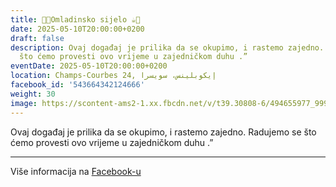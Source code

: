 ```yaml
---
title: 🍫🍪Omladinsko sijelo ☕️🍩
date: 2025-05-10T20:00:00+0200
draft: false
description: Ovaj događaj je prilika da se okupimo, i rastemo zajedno. Radujemo se
  što ćemo provesti ovo vrijeme u zajedničkom duhu .”
eventDate: 2025-05-10T20:00:00+0200
location: Champs-Courbes 24, ‏إيكوبلينس‏، ‏سويسرا‏
facebook_id: '543664342124666'
weight: 30
image: https://scontent-ams2-1.xx.fbcdn.net/v/t39.30808-6/494655977_999846225609310_4487878895912218163_n.jpg?_nc_cat=107&ccb=1-7&_nc_sid=9e60e4&_nc_ohc=wJDCWUoTeXgQ7kNvwG3ROft&_nc_oc=Adm_5Xgg4ppg_3AZtoivqDBDFe3D4EUVLEDQvxcEY4wCpU9R_KH7RkWHkpY_dZL5VV4&_nc_zt=23&_nc_ht=scontent-ams2-1.xx&edm=ABTKTjYEAAAA&_nc_gid=VahQ3aAqQTRoCRCHhMLrtA&_nc_tpa=Q5bMBQF_ukX8tfgQvGu9ivwZPJy-W90kg7lsqR0TZpfMZskBIWROoXS1x42-myMjCvkwxffMNk7yLG0l2g&oh=00_Afcy3HllgjuH8WG7dTcKG4oXrwrFrkA5UygXHDoSlWC4hQ&oe=6909EE18
---
```


Ovaj događaj je prilika da se okupimo, i rastemo zajedno. Radujemo se što ćemo provesti ovo vrijeme u zajedničkom duhu .”

---

Više informacija na [Facebook-u](https://facebook.com/events/543664342124666)